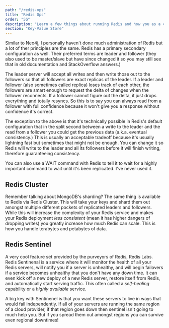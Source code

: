 ```yaml
---
path: "/redis-ops"
title: "Redis Ops"
order: "5G"
description: "Learn a few things about running Redis and how you as a coder can maximize your effectiveness with Redis."
section: "Key-Value Store"
---
```


Similar to Neo4j, I personally haven't done much administration of Redis but a lot of ther principles are the same. Redis has a primary secondary configuration as well. Their preferred terms are leader and follower (they also used to be master/slave but have since changed it so you may still see that in old documentation and StackOverflow answers.)

The leader server will accept all writes and then write those out to the followers so that all followers are exact replicas of the leader. If a leader and follower (also sometimes called replica) loses track of each other, the followers are smart enough to request the delta of changes when the follower reconnects. If a follower cannot figure out the delta, it just drops everything and totally resyncs. So this is to say you can always read from a follower with full confidence because it won't give you a response without confidence it's correct.

The exception to the above is that it's technically possible in Redis's default configuration that in the split second between a write to the leader and the read from a follower you could get the previous data (a.k.a. eventual consistency.) This is usually an acceptable tradeoff because it's usually lightning fast but sometimes that might not be enough. You can change it so Redis will write to the leader and all its followers before it will finish writing, therefore guaranteeing consistency.

You can also use a WAIT command with Redis to tell it to wait for a highly important command to wait until it's been replicated. I've never used it.

## Redis Cluster

Remember talking about MongoDB's sharding? The same thing is available to Redis via Redis Cluster. This will take your keys and shard them out amongst multiple different pockets of replicated leaders and followers. While this will increase the complexity of your Redis service and makes your Redis deployment _less consistent_ (mean it has higher dangers of dropping writes) you greatly increase how much Redis can scale. This is how you handle terabytes and petabytes of data.

## Redis Sentinel

A very cool feature set provided by the purveyors of Redis, Redis Labs. Redis Sentinenal is a service where it will monitor the health of all your Redis servers, will notify you if a server is unhealthy, and will begin failovers if a service becomes unhealthy that you don't have any down time. It can even kick off a new deploy of a new Redis server, restore itself from Redis, and automatically start serving traffic. This often called a _self-healing_ capability or a _highly available_ service.

A big key with Sentinenel is that you want these servers to live in ways that would fail independently. If all of your servers are running the same region of a cloud provider, if that region goes down then sentinel isn't going to much help you. But if you spread them out amongst regions you can survive even regional downtimes!

